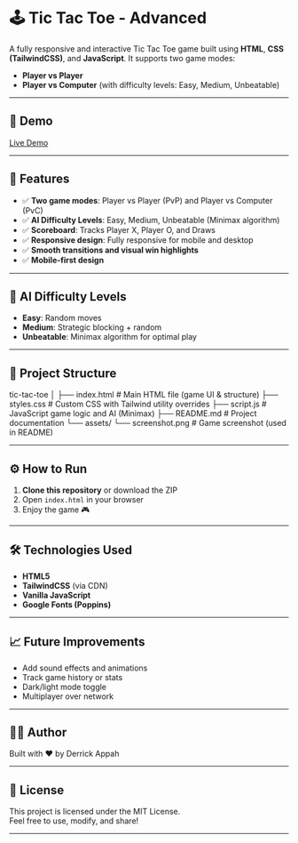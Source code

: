 

# 🕹️ Tic Tac Toe - Advanced

A fully responsive and interactive Tic Tac Toe game built using **HTML**, **CSS (TailwindCSS)**, and **JavaScript**. It supports two game modes:
- **Player vs Player**
- **Player vs Computer** (with difficulty levels: Easy, Medium, Unbeatable)

---

## 📸 Demo

[Live Demo](https://derrickappah.github.io/Tic-tac-toe/)  


---

## 🚀 Features

- ✅ **Two game modes**: Player vs Player (PvP) and Player vs Computer (PvC)
- ✅ **AI Difficulty Levels**: Easy, Medium, Unbeatable (Minimax algorithm)
- ✅ **Scoreboard**: Tracks Player X, Player O, and Draws
- ✅ **Responsive design**: Fully responsive for mobile and desktop
- ✅ **Smooth transitions and visual win highlights**
- ✅ **Mobile-first design**

---

## 🧠 AI Difficulty Levels

- **Easy**: Random moves
- **Medium**: Strategic blocking + random
- **Unbeatable**: Minimax algorithm for optimal play

---

## 📂 Project Structure

tic-tac-toe
│
├── index.html            # Main HTML file (game UI & structure)
├── styles.css            # Custom CSS with Tailwind utility overrides
├── script.js             # JavaScript game logic and AI (Minimax)
├── README.md             # Project documentation
└── assets/
    └── screenshot.png    # Game screenshot (used in README)
 

---

## ⚙️ How to Run

1. **Clone this repository** or download the ZIP  
2. Open `index.html` in your browser  
3. Enjoy the game 🎮

---

## 🛠️ Technologies Used

- **HTML5**
- **TailwindCSS** (via CDN)
- **Vanilla JavaScript**
- **Google Fonts (Poppins)**

---

## 📈 Future Improvements

- Add sound effects and animations  
- Track game history or stats  
- Dark/light mode toggle  
- Multiplayer over network  

---

## 👨‍💻 Author

Built with ❤️ by Derrick Appah

---

## 📜 License

This project is licensed under the MIT License.  
Feel free to use, modify, and share!


---


